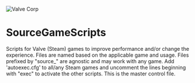 ![Valve Corp](https://upload.wikimedia.org/wikipedia/commons/thumb/4/48/Valve_old_logo.svg/1098px-Valve_old_logo.svg.png)

# SourceGameScripts
Scripts for Valve (Steam) games to improve performance and/or change the experience.
Files are named based on the applicable game and usage. Files prefixed by "source_" are agnostic and may work with any game.
Add 'autoexec.cfg' to all/any Steam games and uncomment the lines beginning with "exec" to activate the other scripts. This is the master control file.
